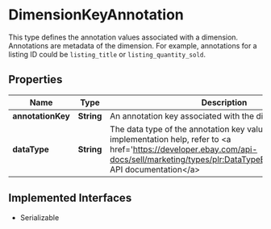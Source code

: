 

# DimensionKeyAnnotation

This type defines the annotation values associated with a dimension. Annotations are metadata of the dimension. For example, annotations for a listing ID could be <code>listing_title</code> or <code>listing_quantity_sold</code>.
## Properties

Name | Type | Description | Notes
------------ | ------------- | ------------- | -------------
**annotationKey** | **String** | An annotation key associated with the dimension. |  [optional]
**dataType** | **String** | The data type of the annotation key value. For implementation help, refer to &lt;a href&#x3D;&#39;https://developer.ebay.com/api-docs/sell/marketing/types/plr:DataTypeEnum&#39;&gt;eBay API documentation&lt;/a&gt; |  [optional]


## Implemented Interfaces

* Serializable


